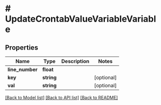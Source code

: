 # # UpdateCrontabValueVariableVariable

## Properties

Name | Type | Description | Notes
------------ | ------------- | ------------- | -------------
**line_number** | **float** |  |
**key** | **string** |  | [optional]
**val** | **string** |  | [optional]

[[Back to Model list]](../../README.md#models) [[Back to API list]](../../README.md#endpoints) [[Back to README]](../../README.md)
